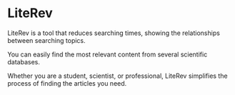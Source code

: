 # LiteRev

LiteRev is a tool that reduces searching times,
showing the relationships between searching topics.

You can easily find the most relevant content from several scientific databases.

Whether you are a student, scientist, or professional, LiteRev simplifies the process
of finding the articles you need.
